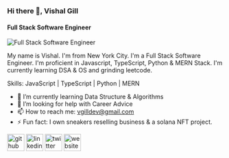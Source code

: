 ### Hi there 👋, Vishal Gill
#### Full Stack Software Engineer
![Full Stack Software Engineer](https://media-exp1.licdn.com/dms/image/C4E16AQFDadJtraBMUA/profile-displaybackgroundimage-shrink_350_1400/0/1668277449477?e=1674086400&v=beta&t=nFO7-zAs4sRZo3Qg73eSS4_2eTf7n7KKwhz_uc0f1JM)

My name is Vishal. I'm from New York City. I'm a Full Stack Software Engineer. I'm proficient in Javascript, TypeScript, Python & MERN Stack. I'm currently learning DSA & OS and grinding leetcode.

Skills: JavaScript | TypeScript | Python | MERN

- 🌱 I’m currently learning Data Structure & Algorithms  
- 🤔 I’m looking for help with Career Advice 
- 📫 How to reach me: vgilldev@gmail.com 
- ⚡ Fun fact: I own sneakers reselling business & a solana NFT project. 


[<img src='https://cdn.jsdelivr.net/npm/simple-icons@3.0.1/icons/github.svg' alt='github' height='40'>](https://github.com/https://github.com/VishalGill)  [<img src='https://cdn.jsdelivr.net/npm/simple-icons@3.0.1/icons/linkedin.svg' alt='linkedin' height='40'>](https://www.linkedin.com/in/https://www.linkedin.com/in/vgilldev//)  [<img src='https://cdn.jsdelivr.net/npm/simple-icons@3.0.1/icons/twitter.svg' alt='twitter' height='40'>](https://twitter.com/https://twitter.com/VGillDev)  [<img src='https://cdn.jsdelivr.net/npm/simple-icons@3.0.1/icons/icloud.svg' alt='website' height='40'>](www.vishalgill.com)  


